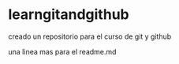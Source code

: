 # learngitandgithub

creado un repositorio para el curso de git y github

una linea mas para el readme.md
